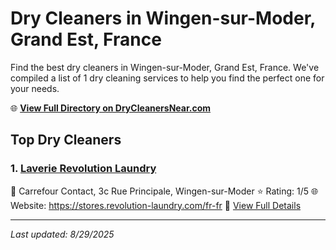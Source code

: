 # Dry Cleaners in Wingen-sur-Moder, Grand Est, France

Find the best dry cleaners in Wingen-sur-Moder, Grand Est, France. We've compiled a list of 1 dry cleaning services to help you find the perfect one for your needs.

🌐 **[View Full Directory on DryCleanersNear.com](https://drycleanersnear.com/city/France/Grand%20Est/Wingen-sur-Moder)**

## Top Dry Cleaners

### 1. [Laverie Revolution Laundry](https://drycleanersnear.com/dryCleaner/68afb8e54e19aac41e8a25c5/laverie-revolution-laundry)
📍 Carrefour Contact, 3c Rue Principale, Wingen-sur-Moder
⭐ Rating: 1/5
🌐 Website: https://stores.revolution-laundry.com/fr-fr
🔗 [View Full Details](https://drycleanersnear.com/dryCleaner/68afb8e54e19aac41e8a25c5/laverie-revolution-laundry)


---

*Last updated: 8/29/2025*
